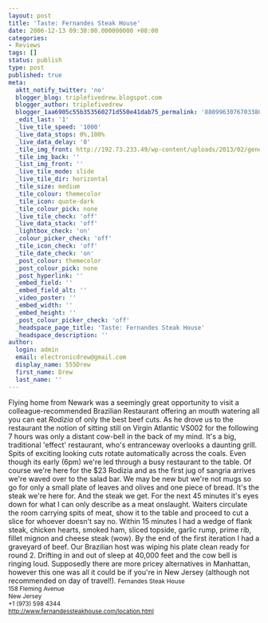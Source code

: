 ```yaml
---
layout: post
title: 'Taste: Fernandes Steak House'
date: 2006-12-13 09:30:00.000000000 +08:00
categories:
- Reviews
tags: []
status: publish
type: post
published: true
meta:
  aktt_notify_twitter: 'no'
  blogger_blog: triplefivedrew.blogspot.com
  blogger_author: triplefivedrew
  blogger_1aa6905c55b353560271d550e41dab75_permalink: '8809963076703380047'
  _edit_last: '1'
  _live_tile_speed: '1000'
  _live_data_stops: 0%,100%
  _live_data_delay: '0'
  _tile_img_front: http://192.73.233.49/wp-content/uploads/2013/02/generic-restaurant-shot-tile.jpg
  _tile_img_back: ''
  _list_img_front: ''
  _live_tile_mode: slide
  _live_tile_dir: horizontal
  _tile_size: medium
  _tile_colour: themecolor
  _tile_icon: quote-dark
  _tile_colour_pick: none
  _live_tile_check: 'off'
  _live_data_stack: 'off'
  _lightbox_check: 'on'
  _colour_picker_check: 'off'
  _tile_icon_check: 'off'
  _tile_date_check: 'on'
  _post_colour: themecolor
  _post_colour_pick: none
  _post_hyperlink: ''
  _embed_field: ''
  _embed_field_alt: ''
  _video_poster: ''
  _embed_width: ''
  _embed_height: ''
  _post_colour_picker_check: 'off'
  _headspace_page_title: 'Taste: Fernandes Steak House'
  _headspace_description: ''
author:
  login: admin
  email: electronicdrew@gmail.com
  display_name: 555Drew
  first_name: Drew
  last_name: ''
---
```

Flying home from Newark was a seemingly great opportunity to visit a colleague-recommended Brazilian Restaurant offering an mouth watering all you can eat <span style="font-style:italic;">Rodizia</span> of only the best beef cuts. As he drove us to the restaurant the notion of sitting still on Virgin Atlantic VS002 for the following 7 hours was only a distant cow-bell in the back of my mind.
It's a big, traditional 'effect' restaurant, who's entranceway overlooks a daunting grill. Spits of exciting looking cuts rotate automatically across the coals. Even though its early (6pm) we're led through a busy restaurant to the table.
Of course we're here for the $23 Rodizia and as the first jug of sangria arrives we're waved over to the salad bar. We may be new but we're not mugs so go for only a small plate of leaves and olives and one piece of bread. It's the steak we're here for.
And the steak we get. For the next 45 minutes it's eyes down for what I can only describe as a meat onslaught. Waiters circulate the room carrying spits of meat, show it to the table and proceed to cut a slice for whoever doesn't say no. Within 15 minutes I had a wedge of flank steak, chicken hearts, smoked ham, sliced topside, garlic rump, prime rib, fillet mignon and cheese steak (wow). By the end of the first iteration I had a graveyard of beef. Our Brazilian host was wiping his plate clean ready for round 2.
Drifting in and out of sleep at 40,000 feet and the cow bell is ringing loud.
Supposedly there are more pricey alternatives in Manhattan, however this one was all it could be if you're in New Jersey (although not recommended on day of travel!).
<span style="font-size:85%;">Fernandes Steak House<br />158 Fleming Avenue<br />New Jersey<br />+1 (973) 598 4344<a href="http://www.fernandessteakhouse.com/location.html"><br />http://www.fernandessteakhouse.com/location.html</a></span>
